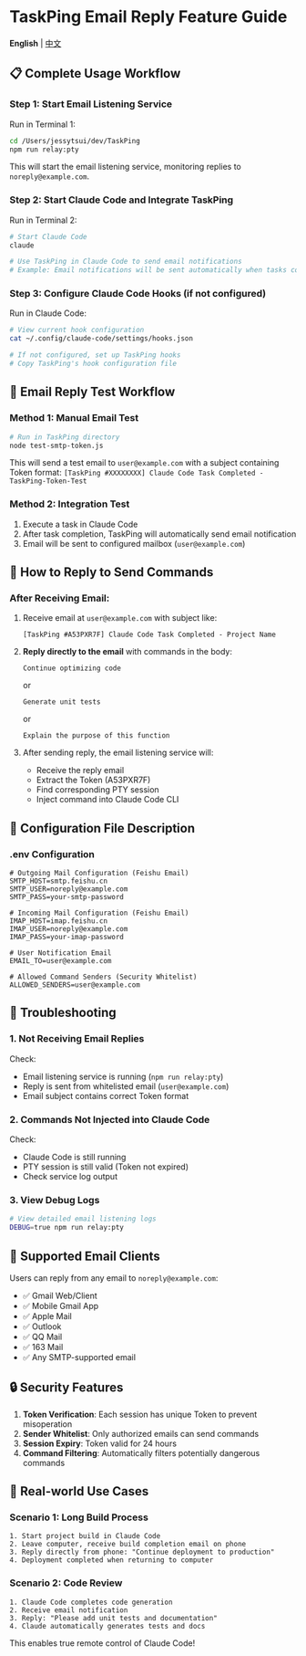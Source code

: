 # TaskPing Email Reply Feature Guide

**English** | [中文](./HOW_TO_USE_EMAIL_REPLY_ZH.md)

## 📋 Complete Usage Workflow

### Step 1: Start Email Listening Service
Run in Terminal 1:
```bash
cd /Users/jessytsui/dev/TaskPing
npm run relay:pty
```

This will start the email listening service, monitoring replies to `noreply@example.com`.

### Step 2: Start Claude Code and Integrate TaskPing
Run in Terminal 2:
```bash
# Start Claude Code
claude

# Use TaskPing in Claude Code to send email notifications
# Example: Email notifications will be sent automatically when tasks complete
```

### Step 3: Configure Claude Code Hooks (if not configured)
Run in Claude Code:
```bash
# View current hook configuration
cat ~/.config/claude-code/settings/hooks.json

# If not configured, set up TaskPing hooks
# Copy TaskPing's hook configuration file
```

## 📧 Email Reply Test Workflow

### Method 1: Manual Email Test
```bash
# Run in TaskPing directory
node test-smtp-token.js
```

This will send a test email to `user@example.com` with a subject containing Token format:
`[TaskPing #XXXXXXXX] Claude Code Task Completed - TaskPing-Token-Test`

### Method 2: Integration Test
1. Execute a task in Claude Code
2. After task completion, TaskPing will automatically send email notification
3. Email will be sent to configured mailbox (`user@example.com`)

## 💌 How to Reply to Send Commands

### After Receiving Email:
1. Receive email at `user@example.com` with subject like:
   ```
   [TaskPing #A53PXR7F] Claude Code Task Completed - Project Name
   ```

2. **Reply directly to the email** with commands in the body:
   ```
   Continue optimizing code
   ```
   or
   ```
   Generate unit tests
   ```
   or
   ```
   Explain the purpose of this function
   ```

3. After sending reply, the email listening service will:
   - Receive the reply email
   - Extract the Token (A53PXR7F)
   - Find corresponding PTY session
   - Inject command into Claude Code CLI

## 🔧 Configuration File Description

### .env Configuration
```env
# Outgoing Mail Configuration (Feishu Email)
SMTP_HOST=smtp.feishu.cn
SMTP_USER=noreply@example.com
SMTP_PASS=your-smtp-password

# Incoming Mail Configuration (Feishu Email)  
IMAP_HOST=imap.feishu.cn
IMAP_USER=noreply@example.com
IMAP_PASS=your-imap-password

# User Notification Email
EMAIL_TO=user@example.com

# Allowed Command Senders (Security Whitelist)
ALLOWED_SENDERS=user@example.com
```

## 🐛 Troubleshooting

### 1. Not Receiving Email Replies
Check:
- Email listening service is running (`npm run relay:pty`)
- Reply is sent from whitelisted email (`user@example.com`)
- Email subject contains correct Token format

### 2. Commands Not Injected into Claude Code
Check:
- Claude Code is still running
- PTY session is still valid (Token not expired)
- Check service log output

### 3. View Debug Logs
```bash
# View detailed email listening logs
DEBUG=true npm run relay:pty
```

## 📱 Supported Email Clients

Users can reply from any email to `noreply@example.com`:
- ✅ Gmail Web/Client
- ✅ Mobile Gmail App
- ✅ Apple Mail
- ✅ Outlook
- ✅ QQ Mail
- ✅ 163 Mail
- ✅ Any SMTP-supported email

## 🔒 Security Features

1. **Token Verification**: Each session has unique Token to prevent misoperation
2. **Sender Whitelist**: Only authorized emails can send commands
3. **Session Expiry**: Token valid for 24 hours
4. **Command Filtering**: Automatically filters potentially dangerous commands

## 🎯 Real-world Use Cases

### Scenario 1: Long Build Process
```
1. Start project build in Claude Code
2. Leave computer, receive build completion email on phone
3. Reply directly from phone: "Continue deployment to production"
4. Deployment completed when returning to computer
```

### Scenario 2: Code Review
```
1. Claude Code completes code generation
2. Receive email notification
3. Reply: "Please add unit tests and documentation"
4. Claude automatically generates tests and docs
```

This enables true remote control of Claude Code!